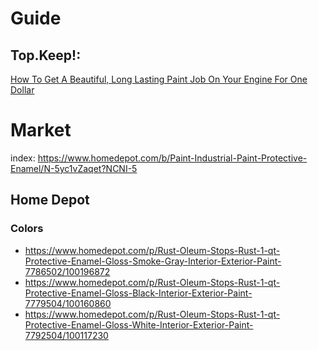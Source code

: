 # Guide
## Top.Keep!:
[How To Get A Beautiful, Long Lasting Paint Job On Your Engine For One Dollar](https://youtu.be/syyJEaxHEck)

# Market
index: https://www.homedepot.com/b/Paint-Industrial-Paint-Protective-Enamel/N-5yc1vZaqet?NCNI-5

## Home Depot
### Colors
- https://www.homedepot.com/p/Rust-Oleum-Stops-Rust-1-qt-Protective-Enamel-Gloss-Smoke-Gray-Interior-Exterior-Paint-7786502/100196872
- https://www.homedepot.com/p/Rust-Oleum-Stops-Rust-1-qt-Protective-Enamel-Gloss-Black-Interior-Exterior-Paint-7779504/100160860
- https://www.homedepot.com/p/Rust-Oleum-Stops-Rust-1-qt-Protective-Enamel-Gloss-White-Interior-Exterior-Paint-7792504/100117230
